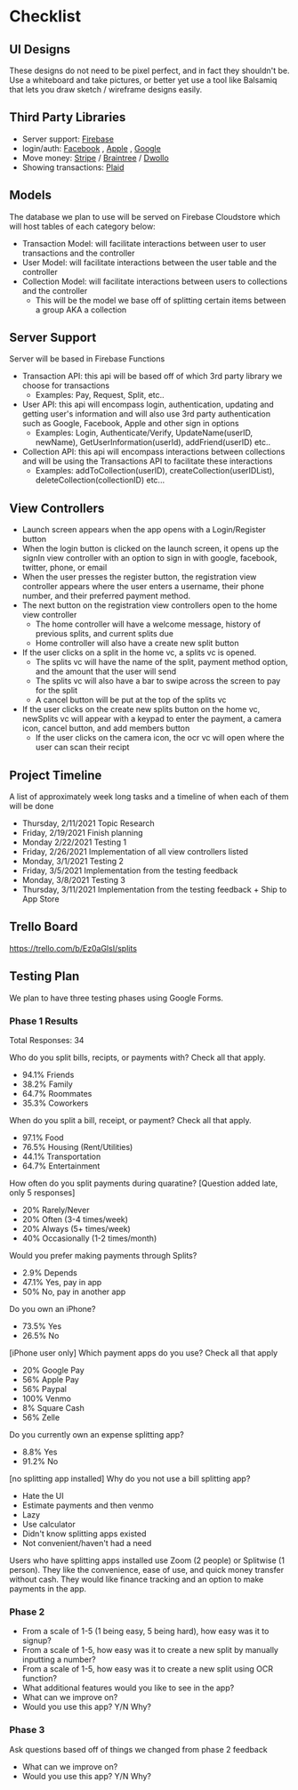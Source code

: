 # Checklist
## UI Designs
These designs do not need to be pixel perfect, and in fact they shouldn't be. 
Use a whiteboard and take pictures, or better yet use a tool like Balsamiq that lets you draw sketch / wireframe designs easily.


## Third Party Libraries
- Server support: [Firebase](https://firebase.google.com/docs/functions)
- login/auth: [Facebook](https://developers.facebook.com/docs/facebook-login/ios/)
, [Apple](https://developer.apple.com/documentation/authenticationservices/implementing_user_authentication_with_sign_in_with_apple)
, [Google](https://developers.google.com/identity/sign-in/ios)
- Move money: [Stripe](https://stripe.com)
/ [Braintree](https://www.braintreepayments.com)
/ [Dwollo](https://www.dwolla.com)
- Showing transactions: [Plaid](https://plaid.com)

## Models
The database we plan to use will be served on Firebase Cloudstore which will host tables of each category below:
- Transaction Model: will facilitate interactions between user to user transactions and the controller
- User Model: will facilitate interactions between the user table and the controller
- Collection Model: will facilitate interactions between users to collections and the controller
   - This will be the model we base off of splitting certain items between a group AKA a collection

## Server Support
Server will be based in Firebase Functions
- Transaction API: this api will be based off of which 3rd party library we choose for transactions
   - Examples: Pay, Request, Split, etc.. 
- User API: this api will encompass login, authentication, updating and getting user's information and will also use 3rd party authentication such as Google, Facebook, Apple and other sign in options
   - Examples: Login, Authenticate/Verify, UpdateName(userID, newName), GetUserInformation(userId), addFriend(userID) etc..
- Collection API: this api will encompass interactions between collections and will be using the Transactions API to facilitate these interactions
   - Examples: addToCollection(userID), createCollection(userIDList), deleteCollection(collectionID) etc...

## View Controllers
- Launch screen appears when the app opens with a Login/Register button
- When the login button is clicked on the launch screen, it opens up the signIn view controller with an option to sign in with google, facebook, twitter, phone, or email
- When the user presses the register button, the registration view controller appears where the user enters a username, their phone number, and their preferred payment method.
- The next button on the registration view controllers open to the home view controller
   - The home controller will have a welcome message, history of previous splits, and current splits due
   - Home controller will also have a create new split button
- If the user clicks on a split in the home vc, a splits vc is opened. 
   - The splits vc will have the name of the split, payment method option, and the amount that the user will send
   - The splits vc will also have a bar to swipe across the screen to pay for the split
   - A cancel button will be put at the top of the splits vc
- If the user clicks on the create new splits button on the home vc, newSplits vc will appear with a keypad to enter the payment, a camera icon, cancel button, and add members button
   - If the user clicks on the camera icon, the ocr vc will open where the user can scan their recipt


## Project Timeline
A list of approximately week long tasks and a timeline of when each of them will be done
- Thursday, 2/11/2021 Topic Research
- Friday, 2/19/2021   Finish planning
- Monday 2/22/2021    Testing 1
- Friday, 2/26/2021   Implementation of all view controllers listed
- Monday, 3/1/2021    Testing 2
- Friday, 3/5/2021    Implementation from the testing feedback
- Monday, 3/8/2021    Testing 3
- Thursday, 3/11/2021 Implementation from the testing feedback + Ship to App Store

## Trello Board
https://trello.com/b/Ez0aGlsI/splits


## Testing Plan
We plan to have three testing phases using Google Forms.

### Phase 1 Results
Total Responses: 34

Who do you split bills, recipts, or payments with? Check all that apply.
- 94.1% Friends
- 38.2% Family
- 64.7% Roommates
- 35.3% Coworkers

When do you split a bill, receipt, or payment? Check all that apply.
- 97.1% Food
- 76.5% Housing (Rent/Utilities)
- 44.1% Transportation
- 64.7% Entertainment

How often do you split payments during quaratine? [Question added late, only 5 responses]
- 20% Rarely/Never
- 20% Often (3-4 times/week)
- 20% Always (5+ times/week)
- 40% Occasionally (1-2 times/month)

Would you prefer making payments through Splits?
- 2.9% Depends
- 47.1% Yes, pay in app
- 50% No, pay in another app

Do you own an iPhone?
- 73.5% Yes
- 26.5% No

[iPhone user only] Which payment apps do you use? Check all that apply 
- 20% Google Pay
- 56% Apple Pay
- 56% Paypal
- 100% Venmo
- 8% Square Cash
- 56% Zelle

Do you currently own an expense splitting app?
- 8.8% Yes
- 91.2% No

[no splitting app installed] Why do you not use a bill splitting app?
- Hate the UI
- Estimate payments and then venmo
- Lazy
- Use calculator
- Didn't know splitting apps existed
- Not convenient/haven't had a need

Users who have splitting apps installed use Zoom (2 people) or Splitwise (1 person).
They like the convenience, ease of use, and quick money transfer without cash.
They would like finance tracking and an option to make payments in the app.


### Phase 2
- From a scale of 1-5 (1 being easy, 5 being hard), how easy was it to signup?
- From a scale of 1-5, how easy was it to create a new split by manually inputting a number?
- From a scale of 1-5, how easy was it to create a new split using OCR function?
- What additional features would you like to see in the app?
- What can we improve on?
- Would you use this app? Y/N Why?

### Phase 3
Ask questions based off of things we changed from phase 2 feedback
- What can we improve on?
- Would you use this app? Y/N Why?
